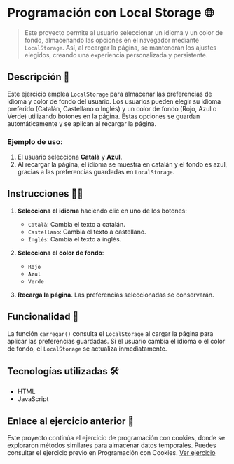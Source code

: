 # Programación con Local Storage 🌐

> Este proyecto permite al usuario seleccionar un idioma y un color de fondo, almacenando las opciones en el navegador mediante `LocalStorage`. Así, al recargar la página, se mantendrán los ajustes elegidos, creando una experiencia personalizada y persistente.

## Descripción 📝

Este ejercicio emplea `LocalStorage` para almacenar las preferencias de idioma y color de fondo del usuario. Los usuarios pueden elegir su idioma preferido (Catalán, Castellano o Inglés) y un color de fondo (Rojo, Azul o Verde) utilizando botones en la página. Estas opciones se guardan automáticamente y se aplican al recargar la página.

### Ejemplo de uso:

1. El usuario selecciona **Català** y **Azul**.
2. Al recargar la página, el idioma se muestra en catalán y el fondo es azul, gracias a las preferencias guardadas en `LocalStorage`.

## Instrucciones 🧑‍💻

1. **Selecciona el idioma** haciendo clic en uno de los botones:
   - `Català`: Cambia el texto a catalán.
   - `Castellano`: Cambia el texto a castellano.
   - `Inglés`: Cambia el texto a inglés.

2. **Selecciona el color de fondo**:
   - `Rojo`
   - `Azul`
   - `Verde`

3. **Recarga la página**. Las preferencias seleccionadas se conservarán.

## Funcionalidad 🚀

La función `carregar()` consulta el `LocalStorage` al cargar la página para aplicar las preferencias guardadas. Si el usuario cambia el idioma o el color de fondo, el `LocalStorage` se actualiza inmediatamente.

## Tecnologías utilizadas 🛠️

- HTML
- JavaScript

## Enlace al ejercicio anterior 🔗
Este proyecto continúa el ejercicio de programación con cookies, donde se exploraron métodos similares para almacenar datos temporales. Puedes consultar el ejercicio previo en Programación con Cookies. [Ver ejercicio](https://github.com/Rediaj04/2daw-m06-projects/tree/main/Ejercicios/Programación_con_cookies)
 